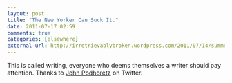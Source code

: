 ```yaml
---
layout: post  
title: "The New Yorker Can Suck It."  
date: 2011-07-17 02:59  
comments: true  
categories: [elsewhere]
external-url: http://irretrievablybroken.wordpress.com/2011/07/14/summertime/  
---
```


This is called writing, everyone who deems themselves a writer should pay attention. Thanks to [John Podhoretz][1] on Twitter. 

   [1]: http://twitter.com/#!/jpodhoretz
